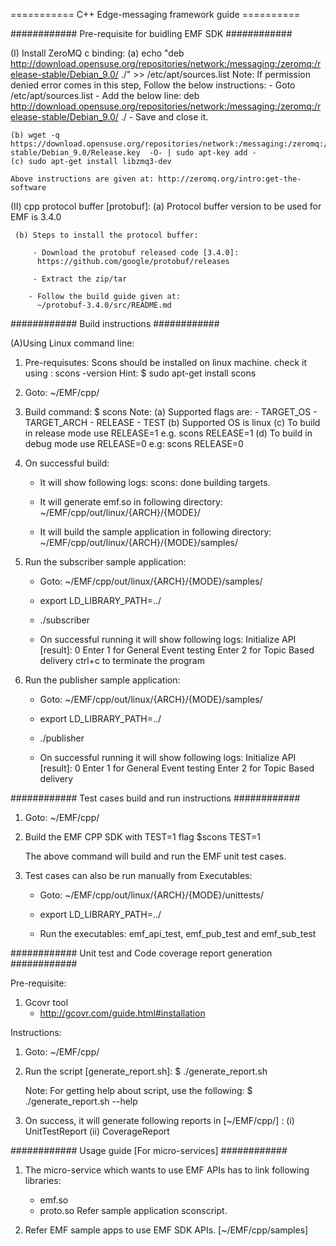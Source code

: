 =========== C++ Edge-messaging framework guide ==========

############ Pre-requisite for buidling EMF SDK ############

 (I) Install ZeroMQ c binding:
    (a) echo "deb http://download.opensuse.org/repositories/network:/messaging:/zeromq:/release-stable/Debian_9.0/ ./" >> /etc/apt/sources.list
        Note: If permission denied error comes in this step, Follow the below instructions:
        - Goto /etc/apt/sources.list
        - Add the below line:
          deb http://download.opensuse.org/repositories/network:/messaging:/zeromq:/release-stable/Debian_9.0/ ./
        - Save and close it.

    (b) wget -q https://download.opensuse.org/repositories/network:/messaging:/zeromq:/release-stable/Debian_9.0/Release.key  -O- | sudo apt-key add -
    (c) sudo apt-get install libzmq3-dev

    Above instructions are given at: http://zeromq.org/intro:get-the-software

 (II) cpp protocol buffer [protobuf]:
     (a) Protocol buffer version to be used for EMF is 3.4.0

     (b) Steps to install the protocol buffer:

         - Download the protobuf released code [3.4.0]:
          https://github.com/google/protobuf/releases

		 - Extract the zip/tar

        - Follow the build guide given at:
          ~/protobuf-3.4.0/src/README.md

############  Build instructions ############

(A)Using Linux command line:

1. Pre-requisutes:
   Scons should be installed on linux machine. check it using : scons -version
   Hint: $ sudo apt-get install scons

2. Goto: ~/EMF/cpp/

3. Build command:
   $ scons
   Note: (a) Supported flags are:
             - TARGET_OS
             - TARGET_ARCH
             - RELEASE
             - TEST
         (b) Supported OS is linux
         (c) To build in release mode use RELEASE=1
             e.g. scons RELEASE=1
         (d) To build in debug mode use RELEASE=0
             e.g: scons RELEASE=0

4. On successful build:
   - It will show following logs:
     scons: done building targets.

   - It will generate emf.so in following directory:
     ~/EMF/cpp/out/linux/{ARCH}/{MODE}/

   - It will build the sample application in following directory:
     ~/EMF/cpp/out/linux/{ARCH}/{MODE}/samples/

5. Run the subscriber sample application:
   - Goto: ~/EMF/cpp/out/linux/{ARCH}/{MODE}/samples/

   - export LD_LIBRARY_PATH=../

   - ./subscriber

   - On successful running it will show following logs:
       Initialize API [result]: 0
       Enter 1 for General Event testing
       Enter 2 for Topic Based delivery
       ctrl+c to terminate the program

6. Run the publisher sample application:
   - Goto: ~/EMF/cpp/out/linux/{ARCH}/{MODE}/samples/

   - export LD_LIBRARY_PATH=../

   - ./publisher

   - On successful running it will show following logs:
       Initialize API [result]: 0
       Enter 1 for General Event testing
       Enter 2 for Topic Based delivery

############  Test cases build and run instructions ############

1. Goto: ~/EMF/cpp/

2. Build the EMF CPP SDK with TEST=1 flag
   $scons TEST=1

   The above command will build and run the EMF unit test cases.

3. Test cases can also be run manually from Executables:
   - Goto: ~/EMF/cpp/out/linux/{ARCH}/{MODE}/unittests/

   - export LD_LIBRARY_PATH=../

   - Run the executables: emf_api_test, emf_pub_test and emf_sub_test

############ Unit test and Code coverage report generation ############

Pre-requisite:
1. Gcovr tool
   - http://gcovr.com/guide.html#installation

Instructions:
1. Goto: ~/EMF/cpp/

2. Run the script [generate_report.sh]:
   $ ./generate_report.sh

   Note: For getting help about script, use the following:
         $ ./generate_report.sh --help

3. On success, it will generate following reports in [~/EMF/cpp/] :
   (i)  UnitTestReport
   (ii) CoverageReport

############ Usage guide [For micro-services] ############

1. The micro-service which wants to use EMF APIs has to link following libraries:
   - emf.so
   - proto.so
   Refer sample application sconscript.

2. Refer EMF sample apps to use EMF SDK APIs. [~/EMF/cpp/samples]